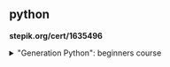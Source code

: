 ## python
**stepik.org/cert/1635496**

<details>
  <summary>"Generation Python": beginners course</summary>

  ***

  ## &#9745;  Safe Password Generator (stepik.org/lesson/349848) 

  * Description of the project: 
the program generates a given number of passwords and includes 
a smart setting for the length of the password, as well as 
which characters you want to include in it and which ones to exclude.


  ***     
  
</details>
